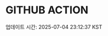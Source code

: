 # GITHUB ACTION
  <!-- START_UPDATED_TIME -->
  업데이트 시간: 2025-07-04 23:12:37 KST
  <!-- END_UPDATED_TIME -->
